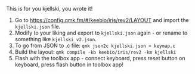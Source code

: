 This is for you kjellski, you wrote it!

1. Go to https://config.qmk.fm/#/keebio/iris/rev2/LAYOUT and import the `kjellski.json` file.
2. Modify to your liking and export to `kjellski.json` again - or rename to something like `kjellski_v2.json`.
3. To go from JSON to .c file: `qmk json2c kjellski.json > keymap.c`
4. Build the layout: `qmk compile -kb keebio/iris/rev2 -km kjellski`
5. Flash with the toolbox app - connect keyboard, press reset button on keyboard, press flash button in toolbox app!
